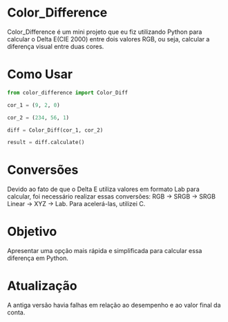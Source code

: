 # Color_Difference

Color_Difference é um mini projeto que eu fiz utilizando Python para calcular o Delta E(CIE 2000) entre dois valores RGB, ou seja, calcular a diferença visual entre duas cores.

# Como Usar

```python
from color_difference import Color_Diff

cor_1 = (9, 2, 0)

cor_2 = (234, 56, 1)

diff = Color_Diff(cor_1, cor_2)

result = diff.calculate()
```

# Conversões

Devido ao fato de que o Delta E utiliza valores em formato Lab para calcular, foi necessário realizar essas conversões: RGB -> SRGB -> SRGB Linear -> XYZ -> Lab. Para acelerá-las, utilizei C.

# Objetivo

Apresentar uma opção mais rápida e simplificada para calcular essa diferença em Python.

# Atualização

A antiga versão havia falhas em relação ao desempenho e ao valor final da conta.
